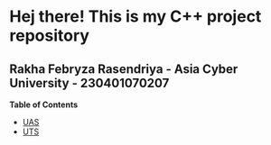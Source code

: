 # Hej there! This is my C++ project repository

## Rakha Febryza Rasendriya - Asia Cyber University - 230401070207

**Table of Contents**
- [UAS](UAS)
- [UTS](UTS)



